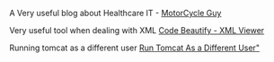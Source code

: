 A Very useful blog about Healthcare IT - <a href="http://motorcycleguy.blogspot.in/" target="_blank">MotorCycle Guy </a>

Very useful tool when dealing with XML <a href="http://codebeautify.org/xmlviewer" target="_blank">Code Beautify - XML Viewer </a>

Running tomcat as a different user <a href="http://askubuntu.com/questions/371809/run-tomcat7-as-tomcat7-or-any-other-user" target="_blank">Run Tomcat As a Different User"</a>
